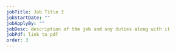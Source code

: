 ```yaml
---
jobTitle: Job Title 3
jobStartDate: ""
jobApplyBy: ""
jobDesc: description of the job and any duties along with it
jobPdf: link to pdf
order: 3
---
```


